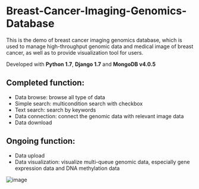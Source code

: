 # Breast-Cancer-Imaging-Genomics-Database
This is the demo of breast cancer imaging genomics database, which is used to manage high-throughput genomic data and medical image of breast cancer, as well as to provide visualization tool for users.

Developed with **Python 1.7**, **Django 1.7** and **MongoDB v4.0.5**

## Completed function:
- Data browse: browse all type of data
- Simple search: multicondition search with checkbox
- Text search: search by keywords
- Data connection: connect the genomic data with relevant image data
- Data download

## Ongoing function:
- Data upload
- Data visualization: visualize  multi-queue genomic data, especially gene expression data and DNA methylation data


![image](https://github.com/champagne-supernova/breast-cancer-database/tree/master/breat%20cancer/1553068853(1).png)
